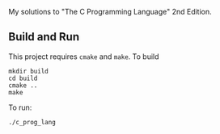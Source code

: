 My solutions to "The C Programming Language" 2nd Edition. 

## Build and Run

This project requires `cmake` and `make`. To build

```
mkdir build
cd build
cmake ..
make
```

To run:

```
./c_prog_lang
```